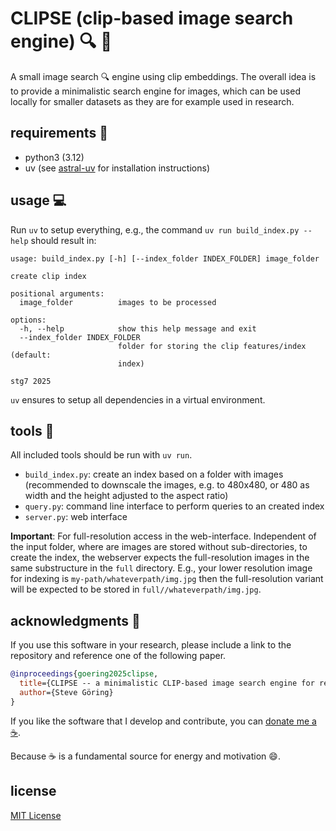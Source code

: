 # CLIPSE (clip-based image search engine) :mag: :sunrise:
A small image search :mag: engine using clip embeddings.
The overall idea is to provide a minimalistic search engine for images, which can be used locally for smaller datasets as they are for example used in research.

## requirements :wrench: 

* python3 (3.12)
* uv (see [astral-uv](https://github.com/astral-sh/uv?tab=readme-ov-file#installation) for installation instructions)

## usage :computer:
Run `uv` to setup everything, e.g., the command `uv run build_index.py --help` should result in:

```
usage: build_index.py [-h] [--index_folder INDEX_FOLDER] image_folder

create clip index

positional arguments:
  image_folder          images to be processed

options:
  -h, --help            show this help message and exit
  --index_folder INDEX_FOLDER
                        folder for storing the clip features/index (default:
                        index)

stg7 2025

```

`uv` ensures to setup all dependencies in a virtual environment.

## tools :rocket:
All included tools should be run with `uv run`.

* `build_index.py`: create an index based on a folder with images (recommended to downscale the images, e.g. to 480x480, or 480 as width and the height adjusted to the aspect ratio)
* `query.py`: command line interface to perform queries to an created index
* `server.py`: web interface


**Important**: For full-resolution access in the web-interface.
Independent of the input folder, where are images are stored without sub-directories, to create the index, the webserver expects the full-resolution images in the same substructure in the `full` directory.
E.g., your lower resolution image for indexing is `my-path/whateverpath/img.jpg` then the full-resolution variant will be expected to be stored in `full//whateverpath/img.jpg`.



## acknowledgments :book:
If you use this software in your research, please include a link to the repository and reference one of the following paper.

```bibtex
@inproceedings{goering2025clipse,
  title={CLIPSE -- a minimalistic CLIP-based image search engine for research},
  author={Steve Göring}
}
```

If you like the software that I develop and contribute, you can [donate me a :coffee:](https://ko-fi.com/binarys3v3n).
 
Because :coffee: is a fundamental source for energy and motivation :smile:.


## license

[MIT License](LICENSE)
